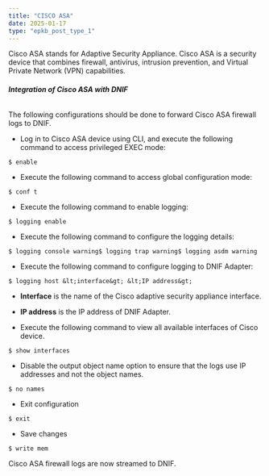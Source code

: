 ```yaml
---
title: "CISCO ASA"
date: 2025-01-17
type: "epkb_post_type_1"
---
```


Cisco ASA stands for Adaptive Security Appliance. Cisco ASA is a security device that combines firewall, antivirus, intrusion prevention, and Virtual Private Network (VPN) capabilities.

###### **Integration of Cisco ASA with DNIF**

The following configurations should be done to forward Cisco ASA firewall logs to DNIF.

- Log in to Cisco ASA device using CLI, and execute the following command to access privileged EXEC mode:

```
$ enable
```

- Execute the following command to access global configuration mode:

```
$ conf t
```

- Execute the following command to enable logging:

```
$ logging enable
```

- Execute the following command to configure the logging details:

```
$ logging console warning$ logging trap warning$ logging asdm warning
```

- Execute the following command to configure logging to DNIF Adapter:

```
$ logging host &lt;interface&gt; &lt;IP address&gt;
```

- **Interface** is the name of the Cisco adaptive security appliance interface.

- **IP address** is the IP address of DNIF Adapter.

- Execute the following command to view all available interfaces of Cisco device.

```
$ show interfaces
```

- Disable the output object name option to ensure that the logs use IP addresses and not the object names.

```
$ no names
```

- Exit configuration

```
$ exit
```

- Save changes

```
$ write mem
```

Cisco ASA firewall logs are now streamed to DNIF.

